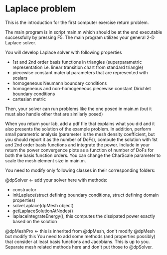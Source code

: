 Laplace problem
==

This is the introduction for the first computer exercise return problem.

The main program is in script main.m which should be at the end executable successfully by pressing F5.
The main program utilizes your general 2-D Laplace solver.

You will develop Laplace solver with following properties
- 1st and 2nd order basis functions in triangles (superparametric representation i.e. linear transition chart from standard triangle)
- piecewise constant material parameters that are represented with scalars
- homogeneous Neumann boundary conditions
- homogeneous and non-homogeneous piecewise constant Dirichlet boundary conditions
- cartesian metric

Then, your solver can run problems like the one posed in main.m (but it must also handle other that are similarly posed)

When you return your lab, add a pdf file that explains what you did and it also presents the solution of the example problem.
In addition, perform small parametric analysis (parameter is the mesh density coefficient, but you should report it as the number of DoFs), compute the solution with 1st and 2nd order basis functions and integrate the power. 
Include in your return the power convergence plots as a function of number of DoFs for both the basis function orders.
You can change the CharScale parameter to scale the mesh element size in main.m.

You need to modify only following classes in their corresponding folders:

@dpSolver <- add your solver here with methods:
- constructor
- initLaplace(struct defining boundary conditions, struct defining domain properties)
- solveLaplace(dpMesh object)
- getLaplaceSolutionAtNodes()
- laplaceIntegrateEnergy(), this computes the dissipated power exactly based on the solution

@dpMeshPro <- this is inherited from @dpMesh, don't modify @dpMesh but modify this
You need to add some methods (and properties possibly) that consider at least basis functions and Jacobians.
This is up to you. Separate mesh related methods here and don't put those to @dpSolver.